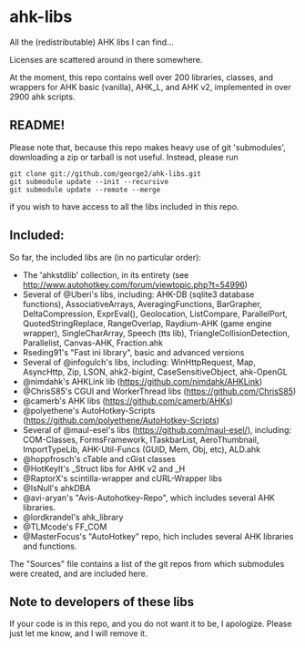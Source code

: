 # ahk-libs
All the (redistributable) AHK libs I can find...

Licenses are scattered around in there somewhere.

At the moment, this repo contains well over 200 libraries, classes, and
wrappers for AHK basic (vanilla), AHK\_L, and AHK v2, implemented in over
2900 ahk scripts.

## README!
Please note that, because this repo makes heavy use of git 'submodules',
downloading a zip or tarball is not useful. Instead, please run

    git clone git://github.com/george2/ahk-libs.git
    git submodule update --init --recursive
    git submodule update --remote --merge

if you wish to have access to all the libs included in this repo.


## Included:
So far, the included libs are (in no particular order):
* The 'ahkstdlib' collection, in its entirety (see
  http://www.autohotkey.com/forum/viewtopic.php?t=54996)
* Several of @Uberi's libs, including: 
  AHK-DB (sqlite3 database functions), 
  AssociativeArrays, 
  AveragingFunctions, 
  BarGrapher, 
  DeltaCompression, 
  ExprEval(), 
  Geolocation, 
  ListCompare, 
  ParallelPort, 
  QuotedStringReplace, 
  RangeOverlap, 
  Raydium-AHK (game engine wrapper), 
  SingleCharArray, 
  Speech (tts lib), 
  TriangleCollisionDetection,
  Parallelist,
  Canvas-AHK,
  Fraction.ahk
* Rseding91's "Fast ini library", basic and advanced versions
* Several of @infogulch's libs, including:
  WinHttpRequest, 
  Map, 
  AsyncHttp, 
  Zip, 
  LSON, 
  ahk2-bigint, 
  CaseSensitiveObject, 
  ahk-OpenGL
* @nimdahk's AHKLink lib (https://github.com/nimdahk/AHKLink)
* @ChrisS85's CGUI and WorkerThread libs (https://github.com/ChrisS85)
* @camerb's AHK libs (https://github.com/camerb/AHKs)
* @polyethene's AutoHotkey-Scripts (https://github.com/polyethene/AutoHotkey-Scripts)
* Several of @maul-esel's libs (https://github.com/maul-esel/), including:
  COM-Classes, 
  FormsFramework, 
  ITaskbarList, 
  AeroThumbnail, 
  ImportTypeLib, 
  AHK-Util-Funcs (GUID, Mem, Obj, etc),
  ALD.ahk
* @hoppfrosch's cTable and cGist classes
* @HotKeyIt's _Struct libs for AHK v2 and _H
* @RaptorX's scintilla-wrapper and cURL-Wrapper libs
* @IsNull's ahkDBA
* @avi-aryan's "Avis-Autohotkey-Repo", which includes several AHK libraries.
* @lordkrandel's ahk_library
* @TLMcode's FF_COM
* @MasterFocus's "AutoHotkey" repo, hich includes several AHK libraries and functions.

The "Sources" file contains a list of the git repos from which
submodules were created, and are included here. 

## Note to developers of these libs
If your code is in this repo, and you do not want it to be, I apologize. 
Please just let me know, and I will remove it.
